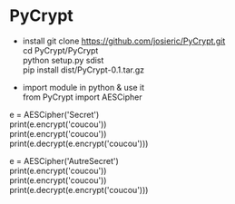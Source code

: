 # PyCrypt

* install
git clone https://github.com/josieric/PyCrypt.git  
cd PyCrypt/PyCrypt  
python setup.py sdist  
pip install dist/PyCrypt-0.1.tar.gz  

* import module in python & use it  
from PyCrypt import AESCipher  

e = AESCipher('Secret')  
print(e.encrypt('coucou'))  
print(e.encrypt('coucou'))  
print(e.decrypt(e.encrypt('coucou')))  

e = AESCipher('AutreSecret')  
print(e.encrypt('coucou'))  
print(e.encrypt('coucou'))  
print(e.decrypt(e.encrypt('coucou')))  


